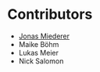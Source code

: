 # Contributors

* [Jonas Miederer](https://github.com/ttronas)
* Maike Böhm
* Lukas Meier
* Nick Salomon
